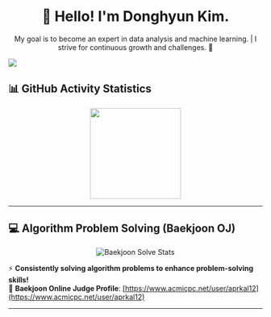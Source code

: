 <h1 align="center">👋 Hello! I'm Donghyun Kim.</h1>
<p align="center">
  My goal is to become an expert in data analysis and machine learning. | I strive for continuous growth and challenges. 🚀
</p>

<a href="https://github.com/devxb/gitanimals">
  <img src="https://render.gitanimals.org/farms/{aprkal12}"/>
</a>


## 📊 GitHub Activity Statistics  
<p align="center">
  <!-- <a href="https://github.com/aprkal12"><img align="center" style="height:180px" src="https://github-readme-stats.vercel.app/api?username=aprkal12&show_icons=true&include_all_commits=true&theme=nord&hide_border=true" alt="Donghyun's GitHub Stats" /></a> -->
  <a href="https://github.com/aprkal12"><img align="center" style="height:180px" src="https://github-readme-stats.vercel.app/api/top-langs/?username=aprkal12&layout=compact&theme=nord&hide_border=true" /></a> 
</p>

---

## 💻 Algorithm Problem Solving (Baekjoon OJ)  
<p align="center">
  <img src="http://mazassumnida.wtf/api/v2/generate_badge?boj=aprkal12" alt="Baekjoon Solve Stats">
</p>

⚡ **Consistently solving algorithm problems to enhance problem-solving skills!**  
📌 **Baekjoon Online Judge Profile**: [https://www.acmicpc.net/user/aprkal12](https://www.acmicpc.net/user/aprkal12)  

---
